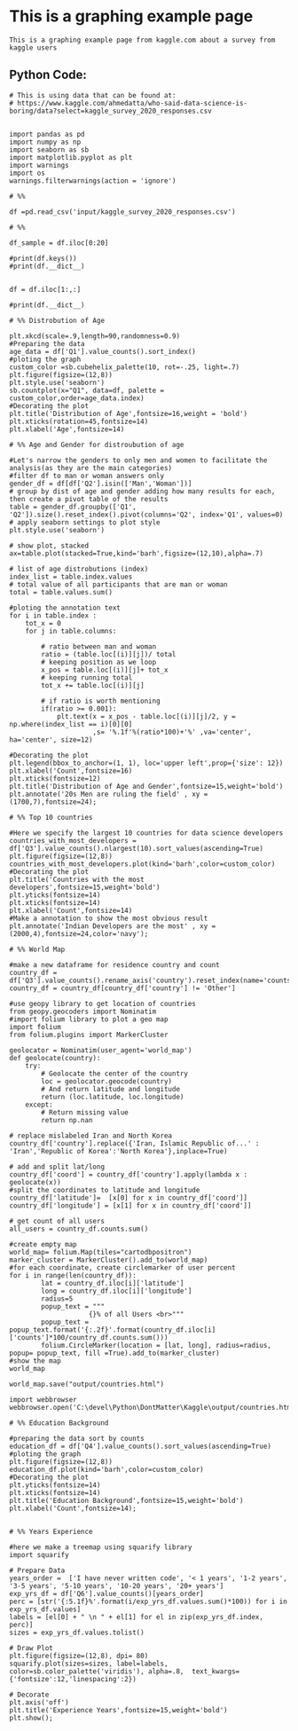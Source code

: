 # This is a graphing example page

    This is a graphing example page from kaggle.com about a survey from kaggle users
    
## Python Code:


    # This is using data that can be found at:
    # https://www.kaggle.com/ahmedatta/who-said-data-science-is-boring/data?select=kaggle_survey_2020_responses.csv


    import pandas as pd
    import numpy as np
    import seaborn as sb
    import matplotlib.pyplot as plt
    import warnings
    import os
    warnings.filterwarnings(action = 'ignore')

    # %%

    df =pd.read_csv('input/kaggle_survey_2020_responses.csv')

    # %%

    df_sample = df.iloc[0:20]

    #print(df.keys())
    #print(df.__dict__)


    df = df.iloc[1:,:]

    #print(df.__dict__)

    # %% Distrobution of Age

    plt.xkcd(scale=.9,length=90,randomness=0.9)
    #Preparing the data
    age_data = df['Q1'].value_counts().sort_index()
    #ploting the graph
    custom_color =sb.cubehelix_palette(10, rot=-.25, light=.7)
    plt.figure(figsize=(12,8))
    plt.style.use('seaborn')
    sb.countplot(x="Q1", data=df, palette = custom_color,order=age_data.index)
    #Decorating the plot
    plt.title('Distribution of Age',fontsize=16,weight = 'bold')
    plt.xticks(rotation=45,fontsize=14)
    plt.xlabel('Age',fontsize=14)

    # %% Age and Gender for distroubution of age

    #Let's narrow the genders to only men and women to facilitate the analysis(as they are the main categories)
    #filter df to man or woman answers only
    gender_df = df[df['Q2'].isin(['Man','Woman'])]
    # group by dist of age and gender adding how many results for each, then create a pivot table of the results
    table = gender_df.groupby(['Q1', 'Q2']).size().reset_index().pivot(columns='Q2', index='Q1', values=0)
    # apply seaborn settings to plot style
    plt.style.use('seaborn')
        
    # show plot, stacked
    ax=table.plot(stacked=True,kind='barh',figsize=(12,10),alpha=.7)

    # list of age distrobutions (index)
    index_list = table.index.values
    # total value of all participants that are man or woman
    total = table.values.sum()

    #ploting the annotation text
    for i in table.index :
        tot_x = 0
        for j in table.columns:
            
            # ratio between man and woman
            ratio = (table.loc[(i)][j])/ total
            # keeping position as we loop
            x_pos = table.loc[(i)][j]+ tot_x
            # keeping running total
            tot_x += table.loc[(i)][j]
            
            # if ratio is worth mentioning
            if(ratio >= 0.001):
                plt.text(x = x_pos - table.loc[(i)][j]/2, y = np.where(index_list == i)[0][0]
                         ,s= '%.1f'%(ratio*100)+'%' ,va='center', ha='center', size=12)
                
    #Decorating the plot
    plt.legend(bbox_to_anchor=(1, 1), loc='upper left',prop={'size': 12})
    plt.xlabel('Count',fontsize=16)
    plt.xticks(fontsize=12)
    plt.title('Distribution of Age and Gender',fontsize=15,weight='bold')
    plt.annotate('20s Men are ruling the field' , xy =(1700,7),fontsize=24);

    # %% Top 10 countries

    #Here we specify the largest 10 countries for data science developers
    countries_with_most_developers = df['Q3'].value_counts().nlargest(10).sort_values(ascending=True)
    plt.figure(figsize=(12,8))
    countries_with_most_developers.plot(kind='barh',color=custom_color)
    #Decorating the plot
    plt.title('Countries with the most developers',fontsize=15,weight='bold')
    plt.yticks(fontsize=14)
    plt.xticks(fontsize=14)
    plt.xlabel('Count',fontsize=14)
    #Make a annotation to show the most obvious result
    plt.annotate('Indian Developers are the most' , xy =(2000,4),fontsize=24,color='navy');

    # %% World Map

    #make a new dataframe for residence country and count
    country_df = df['Q3'].value_counts().rename_axis('country').reset_index(name='counts')
    country_df = country_df[country_df['country'] != 'Other']

    #use geopy library to get location of countries
    from geopy.geocoders import Nominatim
    #import folium library to plot a geo map
    import folium
    from folium.plugins import MarkerCluster

    geolocator = Nominatim(user_agent='world_map')
    def geolocate(country):
        try:
            # Geolocate the center of the country
            loc = geolocator.geocode(country)
            # And return latitude and longitude
            return (loc.latitude, loc.longitude)
        except:
            # Return missing value
            return np.nan

    # replace mislabeled Iran and North Korea
    country_df['country'].replace({'Iran, Islamic Republic of...' : 'Iran','Republic of Korea':'North Korea'},inplace=True)
     
    # add and split lat/long
    country_df['coord'] = country_df['country'].apply(lambda x : geolocate(x))
    #split the coordinates to latitude and longitude
    country_df['latitude']=  [x[0] for x in country_df['coord']]
    country_df['longitude'] = [x[1] for x in country_df['coord']]

    # get count of all users
    all_users = country_df.counts.sum()

    #create empty map
    world_map= folium.Map(tiles="cartodbpositron")
    marker_cluster = MarkerCluster().add_to(world_map)
    #for each coordinate, create circlemarker of user percent
    for i in range(len(country_df)):
            lat = country_df.iloc[i]['latitude']
            long = country_df.iloc[i]['longitude']
            radius=5
            popup_text = """
                        {}% of all Users <br>"""
            popup_text = popup_text.format('{:.2f}'.format(country_df.iloc[i]['counts']*100/country_df.counts.sum()))
            folium.CircleMarker(location = [lat, long], radius=radius, popup= popup_text, fill =True).add_to(marker_cluster)
    #show the map
    world_map

    world_map.save("output/countries.html")

    import webbrowser
    webbrowser.open('C:\devel\Python\DontMatter\Kaggle\output/countries.html'.replace('\\','/'))

    # %% Education Background

    #preparing the data sort by counts
    education_df = df['Q4'].value_counts().sort_values(ascending=True)
    #ploting the graph
    plt.figure(figsize=(12,8))
    education_df.plot(kind='barh',color=custom_color)
    #Decorating the plot
    plt.yticks(fontsize=14)
    plt.xticks(fontsize=14)
    plt.title('Education Background',fontsize=15,weight='bold')
    plt.xlabel('Count',fontsize=14);


    # %% Years Experience

    #here we make a treemap using squarify library
    import squarify

    # Prepare Data
    years_order =  ['I have never written code', '< 1 years', '1-2 years', '3-5 years', '5-10 years', '10-20 years', '20+ years']
    exp_yrs_df = df['Q6'].value_counts()[years_order]
    perc = [str('{:5.1f}%'.format(i/exp_yrs_df.values.sum()*100)) for i in exp_yrs_df.values]
    labels = [el[0] + " \n " + el[1] for el in zip(exp_yrs_df.index, perc)]
    sizes = exp_yrs_df.values.tolist()

    # Draw Plot
    plt.figure(figsize=(12,8), dpi= 80)
    squarify.plot(sizes=sizes, label=labels, color=sb.color_palette('viridis'), alpha=.8,  text_kwargs={'fontsize':12,'linespacing':2})

    # Decorate
    plt.axis('off')
    plt.title('Experience Years',fontsize=15,weight='bold')
    plt.show();
